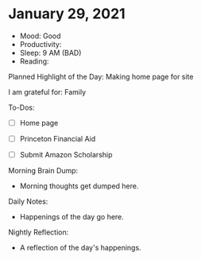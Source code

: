 # January 29, 2021

- Mood: Good
- Productivity: 
- Sleep: 9 AM (BAD)
- Reading: 

Planned Highlight of the Day: Making home page for site

I am grateful for: Family

To-Dos:
- [ ] Home page
- [ ] Princeton Financial Aid
- [ ] Submit Amazon Scholarship


Morning Brain Dump:
- Morning thoughts get dumped here.

Daily Notes:
- Happenings of the day go here.


Nightly Reflection: 
- A reflection of the day's happenings.





